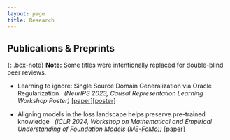 ```yaml
---
layout: page
title: Research
---
```

## Publications & Preprints

{: .box-note}
**Note:** Some titles were intentionally replaced for double-blind peer reviews. 


- Learning to ignore: Single Source Domain Generalization via Oracle Regularization &nbsp; *(NeurIPS 2023, Causal Representation Learning Workshop Poster)* [[paper]](/assets/pdf/Learning_to_ignore__Single_Source_Domain_Generalization_via_Oracle_Regularization_CRL_NIPS2023.pdf)[[poster]](/assets/pdf/PROF_poster.pdf)

- Aligning models in the loss landscape helps preserve pre-trained knowledge  &nbsp; *(ICLR 2024, Workshop on Mathematical and Empirical Understanding of Foundation Models
(ME-FoMo))* [[paper]](https://openreview.net/forum?id=BqIxUKqrdD) 
